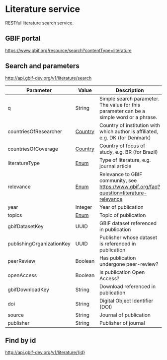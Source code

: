 # Literature service

RESTful literature search service.


## GBIF portal

https://www.gbif.org/resource/search?contentType=literature

## Search and parameters

http://api.gbif-dev.org/v1/literature/search


| Parameter                 | Value                                                                                                      | Description                                                                             |
|---------------------------|------------------------------------------------------------------------------------------------------------|-----------------------------------------------------------------------------------------|
| q                         | String                                                                                                     | Simple search parameter. The value for this parameter can be a simple word or a phrase. |
| countriesOfResearcher     | [Country](https://github.com/gbif/gbif-api/blob/master/src/main/java/org/gbif/api/vocabulary/Country.java) | Country of institution with which author is affiliated, e.g. DK (for Denmark)           |
| countriesOfCoverage       | [Country](https://github.com/gbif/gbif-api/blob/master/src/main/java/org/gbif/api/vocabulary/Country.java) | Country of focus of study, e.g. BR (for Brazil)                                         |
| literatureType            | [Enum](src/main/java/org/gbif/literature/api/LiteratureType.java)                                          | Type of literature, e.g. journal article                                                |
| relevance                 | [Enum](src/main/java/org/gbif/literature/api/Relevance.java)                                               | Relevance to GBIF community, see https://www.gbif.org/faq?question=literature-relevance |
| year                      | Integer                                                                                                    | Year of publication                                                                     |
| topics                    | [Enum](src/main/java/org/gbif/literature/api/Topic.java)                                                   | Topic of publication                                                                    |
| gbifDatasetKey            | UUID                                                                                                       | GBIF dataset referenced in publication                                                  |
| publishingOrganizationKey | UUID                                                                                                       | Publisher whose dataset is referenced in publication                                    |
| peerReview                | Boolean                                                                                                    | Has publication undergone peer-review?                                                  |
| openAccess                | Boolean                                                                                                    | Is publication Open Access?                                                             |
| gbifDownloadKey           | String                                                                                                     | Download referenced in publication                                                      |
| doi                       | String                                                                                                     | Digital Object Identifier (DOI)                                                         |
| source                    | String                                                                                                     | Journal of publication                                                                  |
| publisher                 | String                                                                                                     | Publisher of journal                                                                    |


## Find by id

http://api.gbif-dev.org/v1/literature/{id}

